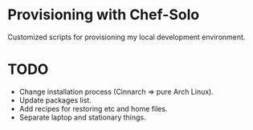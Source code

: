 Provisioning with Chef-Solo
=========================================

Customized scripts for provisioning my local development environment.

TODO
====

- Change installation process (Cinnarch => pure Arch Linux).
- Update packages list.
- Add recipes for restoring etc and home files.
- Separate laptop and stationary things.
